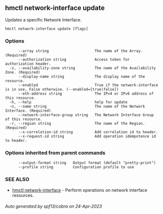 ## hmctl network-interface update

Updates a specific Network Interface.

```
hmctl network-interface update [flags]
```

### Options

```
      --array string                     The name of the Array. (Required)
      --authorization string             Access token for authorization header.
  -z, --availability-zone string         The name of the Availability Zone. (Required)
      --display-name string              The display name of the resource.
      --enabled                          True if the network-interface is in use, False otherwise. (--enabled=[true|false])
      --eth-address string               The IPv4 or IPv6 address of this resource.
  -h, --help                             help for update
  -n, --name string                      The name of the Network Interface. (Required)
      --network-interface-group string   The Network Interface Group of this resource.
  -r, --region string                    The name of the Region. (Required)
      --x-correlation-id string          Add correlation id to header.
      --x-request-id string              Add operation idempotence id to header.
```

### Options inherited from parent commands

```
      --output-format string   Output format (default "pretty-print")
      --profile string         Configuration profile to use
```

### SEE ALSO

* [hmctl network-interface](hmctl_network-interface.md)	 - Perform operations on network interface resources.

###### Auto generated by spf13/cobra on 24-Apr-2023

